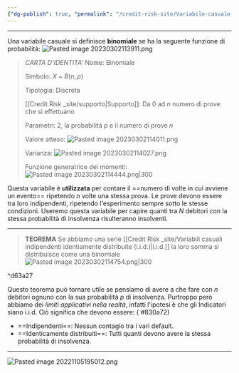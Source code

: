 ```yaml
---
{"dg-publish": true, "permalink": "/credit-risk-site/Variabile-casuale-binomiale/"}
---
```






---
Una variabile casuale si definisce **binomiale** se ha la seguente funzione di probabilità:
![Pasted image 20230302113911.png](/img/user/Credit%20Risk%20_site/allegati/allegati/Pasted%20image%2020230302113911.png)


> *CARTA D'IDENTITA'*
> Nome: Binomiale
> 
> Simbolo: $X$ ~ $B$($n,p$)
> 
> Tipologia: Discreta
> 
> [[Credit Risk _site/supporto\|Supporto]]: Da 0 ad $n$ numero di prove che si effettuano
> 
> Parametri: 2, la probabilità $p$ e il numero di prove $n$
> 
> Valore atteso: ![Pasted image 20230302114011.png](/img/user/Credit%20Risk%20_site/allegati/allegati/Pasted%20image%2020230302114011.png)
> 
> Varianza: ![Pasted image 20230302114027.png](/img/user/Credit%20Risk%20_site/allegati/allegati/Pasted%20image%2020230302114027.png)
> 
> Funzione generatrice dei momenti: ![Pasted image 20230302114444.png|300](/img/user/Credit%20Risk%20_site/allegati/allegati/Pasted%20image%2020230302114444.png)

Questa variabile è **utilizzata** per contare il ==numero di volte in cui avviene un evento== ripetendo $n$ volte una stessa prova.
Le prove devono essere tra loro indipendenti, ripetendo l'esperimento sempre sotto le stesse condizioni.
Useremo questa variabile per capire quanti tra $N$ debitori con la stessa probabilità di insolvenza risulteranno insolventi.

---

> **TEOREMA**
> Se abbiamo una serie [[Credit Risk _site/Variabili casuali indipendenti identiamente distribuite (i.i.d.)\|i.i.d.]] la loro somma si distribuisce come una binomiale
> ![Pasted image 20230302114754.png|300](/img/user/Credit%20Risk%20_site/allegati/allegati/Pasted%20image%2020230302114754.png)

^d63a27

Questo teorema può tornare utile se pensiamo di avere a che fare con $n$ debitori ognuno con la sua probabilità $p$ di insolvenza.
Purtroppo però abbiamo dei *limiti applicativi nella realtà*, infatti l'ipotesi è che gli Indicatori siano i.i.d.
Ciò significa che devono essere:
{ #830a72}

- ==Indipendenti==: Nessun contagio tra i vari default.
- ==Identicamente distribuiti==: Tutti quanti devono avere la stessa probabilità di insolvenza.

---

![Pasted image 20221105195012.png](/img/user/Credit%20Risk%20_site/allegati/allegati/Pasted%20image%2020221105195012.png)